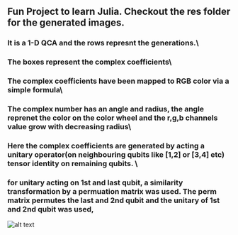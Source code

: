 ## Fun Project to learn Julia. Checkout the res folder for the generated images.
### It is a 1-D QCA and the rows represnt the generations.\
### The boxes represent the complex coefficients\
### The complex coefficients have been mapped to RGB color via a simple formula\
### The complex number has an angle and radius, the angle reprenet the color on the color wheel and the r,g,b channels value grow with decreasing radius\
### Here the complex coefficients are generated by acting a unitary operator(on neighbouring qubits like [1,2] or [3,4] etc) tensor identity on remaining qubits. \
### for unitary acting on 1st and last qubit, a similarity transformation by a permuation matrix was used. The perm matrix permutes the last and 2nd qubit and the unitary of 1st and 2nd qubit was used,

![alt text](https://github.com/anhedonicBeast/1-D_Quantum_Cellular_Automaton/blob/master/res/sample.png?raw=true)
